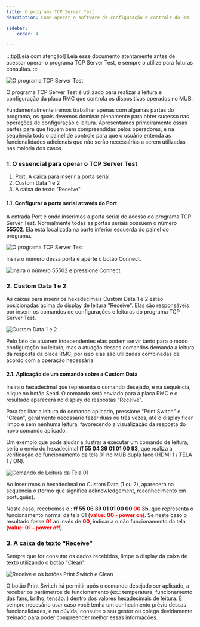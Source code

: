 ```yaml
---
title: O programa TCP Server Test
description: Como operar o software de configuração e controle do RMC

sidebar:
    order: 4
 
---
```


[comment]: <> (Documentação online para o aplicativo Interface de Comando Eletromidia)
[comment]: <> (Criado por Alexandre de Abreu - alexandre.abreu@eletromidia.com.br)
[comment]: <> (Data : 17/06/2024)

:::tip[Leia com atenção!]
Leia esse documento atentamente antes de acessar operar o programa TCP Server Test, e sempre o utilize para futuras consultas.
:::

![O programa TCP Server Test](https://i.imgur.com/UUs6bob.png)
 
 O programa TCP Server Test é utilizado para realizar a leitura e configuração da placa RMC que controla os dispositivos operados no MUB.

Fundamentalmente iremos trabalhar apenas com algumas partes do programa, os quais devemos dominar plenamente para obter sucesso nas operações de configuração e leitura. Apresentamos primeiramente essas partes para que fiquem bem compreendidas pelos operadores, e na sequência todo o painel de controle para que o usuário entenda as funcionalidades adicionais que não serão necessárias a serem utilizadas nas maioria dos casos.

### 1. O essencial para operar o TCP Server Test

1. Port: A caixa para inserir a porta serial
2. Custom Data 1 e 2
3. A caixa de texto "Receive"


#### 1.1. Configurar a porta serial através do Port 

A entrada Port é onde inserimos a porta serial de acesso do programa TCP Server Test. Normalmente todas as portas seriais possuem o número <b>55502</b>. Ela está localizada na parte inferior esquerda do painel do programa.

![O programa TCP Server Test](https://i.imgur.com/pqFRuaw.png)

Insira o número dessa porta e aperte o botão Connect.

![Insira o número 55502 e pressione Connect](https://i.imgur.com/fcuLYA9.jpeg)


### 2. Custom Data 1 e 2

As caixas para inserir os hexadecimais Custom Data 1 e 2 estão posicionadas acima do display de leitura "Receive". Elas são responsáveis por inserir os comandos de configurações e leituras do programa TCP Server Test.

![Custom Data 1 e 2](https://i.imgur.com/dTv9Ena.jpeg)

Pelo fato de atuarem independentes elas podem servir tanto para o modo configuração ou leitura, mas a atuação desses comandos demanda a leitura da resposta da placa RMC, por isso elas são utilizadas combinadas de acordo com a operação necessária.

#### 2.1. Aplicação de um comando sobre a Custom Data

Insira o hexadecimal que representa o comando desejado, e na sequência, clique no botão Send. O comando será enviado para a placa RMC e o resultado aparecerá no display de respostas "Receive". 

Para facilitar a leitura do comando aplicado, pressione "Print Switch" e "Clean", geralmente necessário fazer duas ou três vezes, até o display ficar limpo e sem nenhuma leitura, favorecendo a visualização da resposta do novo comando aplicado.

Um exemplo que pode ajudar a ilustrar a executar um comando de leitura, seria o envio do hexadecimal <b>ff 55 04 39 01 01 00 93</b>, que realiza a verificação do funcionamento da tela 01 no MUB dupla face (HDMI 1 / TELA 1 / ON).

![Comando de Leitura da Tela 01](https://i.imgur.com/AyN8kVD.jpeg)

Ao inserirmos o hexadecimal no Custom Data (1 ou 2), aparecerá na sequência o <ACK> (termo que significa acknowledgement, reconhecimento em português).

Neste caso, recebemos o <b><ACK>: ff 55 06 39 01 01 00 00 <b><font color="red">00</font></b>
 3b</b>, que representa o funcionamento normal da tela 01 (<b><font color="red">value: 00 - power on</font></b>). Se neste caso o resultado fosse <b><font color="red">01</font></b> ao invés de <b><font color="red">00</font></b>, indicaria o não funcionamento da tela (<b><font color="red">value: 01 - power off</font></b>).

### 3. A caixa de texto “Receive”

Sempre que for consutar os dados recebidos, limpe o display da caixa de texto utilizando o botão "Clean". 

![Receive e os botões Print Switch e Clean](https://i.imgur.com/zpN2PCA.jpeg)

O botão Print Switch irá permitir após o comando desejado ser aplicado, a receber os parâmetros de funcionamento (ex.: temperatura, funcionamento das fans, brilho, tensão..) dentro dos valores hexadecimais de leitura. É sempre necesário usar caso você tenha um conhecimento prévio dessas funcionalidades, e na dúvida, consulte o seu gestor ou colega devidamente treinado para poder compreender melhor essas informações.


